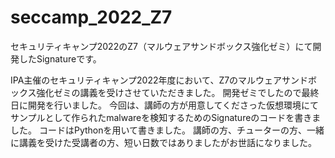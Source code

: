 # seccamp_2022_Z7

セキュリティキャンプ2022のZ7（マルウェアサンドボックス強化ゼミ）にて開発したSignatureです。

IPA主催のセキュリティキャンプ2022年度において、Z7のマルウェアサンドボックス強化ゼミの講義を受けさせていただきました。
開発ゼミでしたので最終日に開発を行いました。
今回は、講師の方が用意してくださった仮想環境にてサンプルとして作られたmalwareを検知するためのSignatureのコードを書きました。
コードはPythonを用いて書きました。
講師の方、チューターの方、一緒に講義を受けた受講者の方、短い日数ではありましたがお世話になりました。
